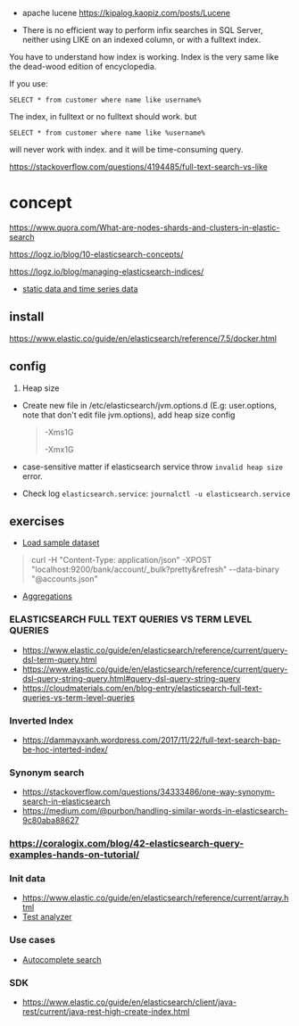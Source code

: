 - apache lucene
  https://kipalog.kaopiz.com/posts/Lucene
  
- There is no efficient way to perform infix searches in SQL Server, neither using LIKE on an indexed column, or with a fulltext index.

You have to understand how index is working. Index is the very same like the dead-wood edition of encyclopedia.

If you use:

    SELECT * from customer where name like username%

The index, in fulltext or no fulltext should work. but

    SELECT * from customer where name like %username%

will never work with index. and it will be time-consuming query.

https://stackoverflow.com/questions/4194485/full-text-search-vs-like


# concept
https://www.quora.com/What-are-nodes-shards-and-clusters-in-elastic-search

https://logz.io/blog/10-elasticsearch-concepts/

https://logz.io/blog/managing-elasticsearch-indices/

- [static data and time series data](https://blog.softwaremill.com/6-not-so-obvious-things-about-elasticsearch-422491494aa4)

## install
https://www.elastic.co/guide/en/elasticsearch/reference/7.5/docker.html


## config
1. Heap size

  - Create new file in /etc/elasticsearch/jvm.options.d (E.g: user.options, note that don't edit file jvm.options), add heap size config
    > -Xms1G
    > 
    > -Xmx1G
    
  - case-sensitive matter if elasticsearch service throw `invalid heap size` error.
  - Check log `elasticsearch.service`: `journalctl -u elasticsearch.service`
## exercises

- [Load sample dataset](https://viblo.asia/p/thong-ke-voi-aggregation-query-trong-elasticsearch-phan-1-cong-cu-truy-van-va-tong-quat-ve-aggregation-query-07LKXAdpZV4)
> curl -H "Content-Type: application/json" -XPOST "localhost:9200/bank/account/_bulk?pretty&refresh" --data-binary "@accounts.json"
- [Aggregations](https://www.tutorialspoint.com/elasticsearch/elasticsearch_aggregations.htm)


### ELASTICSEARCH FULL TEXT QUERIES VS TERM LEVEL QUERIES
- https://www.elastic.co/guide/en/elasticsearch/reference/current/query-dsl-term-query.html
- https://www.elastic.co/guide/en/elasticsearch/reference/current/query-dsl-query-string-query.html#query-dsl-query-string-query
- https://cloudmaterials.com/en/blog-entry/elasticsearch-full-text-queries-vs-term-level-queries

### Inverted Index
- https://dammayxanh.wordpress.com/2017/11/22/full-text-search-bap-be-hoc-interted-index/

### Synonym search
- https://stackoverflow.com/questions/34333486/one-way-synonym-search-in-elasticsearch
- https://medium.com/@purbon/handling-similar-words-in-elasticsearch-9c80aba88627

### https://coralogix.com/blog/42-elasticsearch-query-examples-hands-on-tutorial/


### Init data
- https://www.elastic.co/guide/en/elasticsearch/reference/current/array.html
- [Test analyzer](https://www.elastic.co/guide/en/elasticsearch/reference/current/analysis-custom-analyzer.html)

### Use cases
- [Autocomplete search](https://medium.com/@milosbiljanovic/springboot-autocomplete-with-elasticsearch-11ea95d58854#cdf7)

### SDK
- https://www.elastic.co/guide/en/elasticsearch/client/java-rest/current/java-rest-high-create-index.html